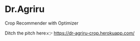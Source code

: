 # Dr.Agriru
Crop Recommender with Optimizer


Ditch the pitch here:👉 https://dr-agriru-crop.herokuapp.com/
